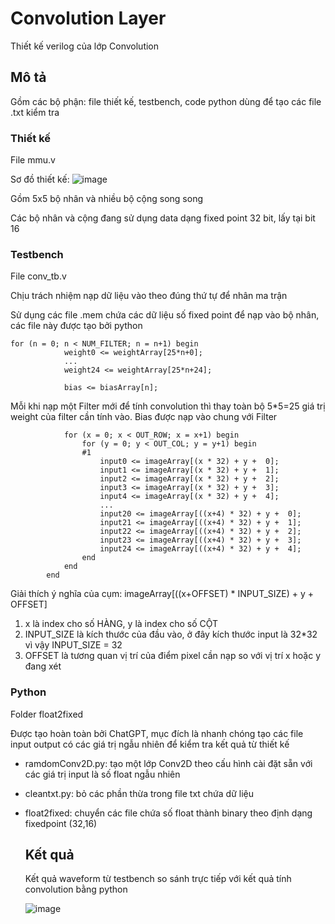 # Convolution Layer

Thiết kế verilog của lớp Convolution

## Mô tả

Gồm các bộ phận: file thiết kế, testbench, code python dùng để tạo các file .txt kiểm tra


### Thiết kế

File mmu.v

Sơ đồ thiết kế: ![image](https://github.com/user-attachments/assets/6cdc1b2d-0486-4913-aa35-cfba039b2435)


Gồm 5x5 bộ nhân và nhiều bộ cộng song song

Các bộ nhân và cộng đang sử dụng data dạng fixed point 32 bit, lấy tại bit 16

### Testbench

File conv_tb.v

Chịu trách nhiệm nạp dữ liệu vào theo đúng thứ tự để nhân ma trận

Sử dụng các file .mem chứa các dữ liệu số fixed point để nạp vào bộ nhân, các file này được tạo bởi python

```
for (n = 0; n < NUM_FILTER; n = n+1) begin
            weight0 <= weightArray[25*n+0];
            ...                                    
            weight24 <= weightArray[25*n+24];
            
            bias <= biasArray[n];
```
Mỗi khi nạp một Filter mới để tính convolution thì thay toàn bộ 5*5=25 giá trị weight của filter cần tính vào. Bias được nạp vào chung với Filter
```
            for (x = 0; x < OUT_ROW; x = x+1) begin
                for (y = 0; y < OUT_COL; y = y+1) begin
                #1
                    input0 <= imageArray[(x * 32) + y +  0];
                    input1 <= imageArray[(x * 32) + y +  1];
                    input2 <= imageArray[(x * 32) + y +  2];
                    input3 <= imageArray[(x * 32) + y +  3];
                    input4 <= imageArray[(x * 32) + y +  4];
                    ...
                    input20 <= imageArray[((x+4) * 32) + y +  0];
                    input21 <= imageArray[((x+4) * 32) + y +  1];
                    input22 <= imageArray[((x+4) * 32) + y +  2];
                    input23 <= imageArray[((x+4) * 32) + y +  3];
                    input24 <= imageArray[((x+4) * 32) + y +  4];
                end
            end
        end
```
Giải thích ý nghĩa của cụm: imageArray[((x+OFFSET) * INPUT_SIZE) + y + OFFSET]

1. x là index cho số HÀNG, y là index cho số CỘT
2. INPUT_SIZE là kích thước của đầu vào, ở đây kích thước input là 32*32 vì vậy INPUT_SIZE = 32
3. OFFSET là tương quan vị trí của điểm pixel cần nạp so với vị trí x hoặc y đang xét

### Python

Folder float2fixed

Được tạo hoàn toàn bởi ChatGPT, mục đích là nhanh chóng tạo các file input output có các giá trị ngẫu nhiên để kiểm tra kết quả từ thiết kế

- ramdomConv2D.py: tạo một lớp Conv2D theo cấu hình cài đặt sẵn với các giá trị input là số float ngẫu nhiên
- cleantxt.py: bỏ các phần thừa trong file txt chứa dữ liệu
- float2fixed: chuyển các file chứa số float thành binary theo định dạng fixedpoint (32,16)

  ## Kết quả

  Kết quả waveform từ testbench so sánh trực tiếp với kết quả tính convolution bằng python

  ![image](https://github.com/user-attachments/assets/cdf4148f-4dc4-42d8-9f72-5d5bead7bf2f)


